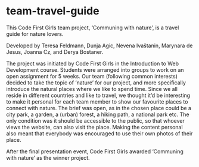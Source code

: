 # team-travel-guide
This Code First Girls team project, ‘Communing with nature’, is a travel guide for nature lovers.

Developed by Teresa Feldmann, Dunja Agic, Nevena Ivaštanin, Marynara de Jesus, Joanna Cz, and Derya Bostaner.

The project was initiated by Code First Girls in the Introduction to Web Development course. Students were arranged into groups to work on an open assignment for 5 weeks. Our team (following common interests) decided to take the topic of ‘nature’ for our project, and more specifically introduce the natural places where we like to spend time. Since we all reside in different countries and like to travel, we thought it’d be interesting to make it personal for each team member to show our favourite places to connect with nature. The brief was open, as in the chosen place could be a city park, a garden, a (urban) forest, a hiking path, a national park etc. The only condition was it should be accessible to the public, so that whoever views the website, can also visit the place. Making the content personal also meant that everybody was encouraged to use their own photos of their place. 

After the final presentation event, Code First Girls awarded ‘Communing with nature’ as the winner project.
